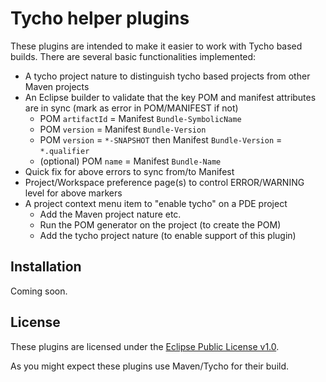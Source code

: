Tycho helper plugins
=====================

These plugins are intended to make it easier to work with Tycho based builds. There are several basic functionalities implemented:

* A tycho project nature to distinguish tycho based projects from other Maven projects
* An Eclipse builder to validate that the key POM and manifest attributes are in sync (mark as error in POM/MANIFEST if not)
    * POM `artifactId` = Manifest `Bundle-SymbolicName`
    * POM `version` = Manifest `Bundle-Version`
    * POM `version` = `*-SNAPSHOT` then Manifest `Bundle-Version` = `*.qualifier`
    * (optional) POM `name` = Manifest `Bundle-Name`
* Quick fix for above errors to sync from/to Manifest
* Project/Workspace preference page(s) to control ERROR/WARNING level for above markers
* A project context menu item to "enable tycho" on a PDE project
    * Add the Maven project nature etc.
    * Run the POM generator on the project (to create the POM)
    * Add the tycho project nature (to enable support of this plugin)

Installation
------------

Coming soon.

License
-------

These plugins are licensed under the [Eclipse Public License v1.0](http://www.eclipse.org/legal/epl-v10.html).

As you might expect these plugins use Maven/Tycho for their build.

